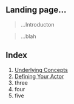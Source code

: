 

## Landing page...
> ...Introducton




> ...blah

## Index
1. [Underlying Concepts](../docs/1_concepts/concepts.md)
2. [Defining Your Actor](../docs/2_actors/your_actor.md)
3. three
4. four
5. five








